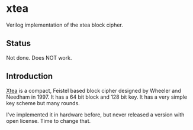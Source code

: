 # xtea
Verilog implementation of the xtea block cipher.

## Status
Not done. Does NOT work.


## Introduction
[Xtea](https://en.wikipedia.org/wiki/XTEA) is a compact, Feistel based
block cipher designed by Wheeler and Needham in 1997. It has a 64 bit
block and 128 bit key. It has a very simple key scheme but many rounds.

I've implemented it in hardware before, but never released a version
with open license. Time to change that.
